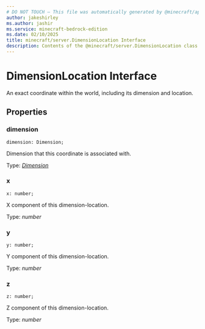 ```yaml
---
# DO NOT TOUCH — This file was automatically generated by @minecraft/api-docs-generator, to report problems file an issue at https://github.com/Mojang/minecraft-scripting-libraries
author: jakeshirley
ms.author: jashir
ms.service: minecraft-bedrock-edition
ms.date: 02/10/2025
title: minecraft/server.DimensionLocation Interface
description: Contents of the @minecraft/server.DimensionLocation class.
---
```

# DimensionLocation Interface

An exact coordinate within the world, including its dimension and location.

## Properties

### **dimension**
`dimension: Dimension;`

Dimension that this coordinate is associated with.

Type: [*Dimension*](Dimension.md)

### **x**
`x: number;`

X component of this dimension-location.

Type: *number*

### **y**
`y: number;`

Y component of this dimension-location.

Type: *number*

### **z**
`z: number;`

Z component of this dimension-location.

Type: *number*
